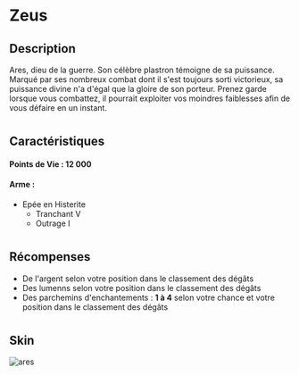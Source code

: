 # Zeus

## Description 
Ares, dieu de la guerre. Son célèbre plastron témoigne de sa puissance. Marqué par ses nombreux combat dont il s'est toujours sorti victorieux, sa puissance divine n'a d'égal que la gloire de son porteur. Prenez garde lorsque vous combattez, il pourrait exploiter vos moindres faiblesses afin de vous défaire en un instant.
# 

## Caractéristiques

#### __Points de Vie : 12 000__

#### __Arme :__
+ Epée en Histerite 
  - Tranchant V
  + Outrage I
#

## Récompenses

+ De l'argent selon votre position dans le classement des dégâts
+ Des lumenns selon votre position dans le classement des dégâts
+ Des parchemins d'enchantements : __1 à 4__ selon votre chance et votre position dans le classement des dégâts
#
## Skin

![ares](https://raw.githubusercontent.com/xnaveman/histeria-wiki/main/.assets/boss/ares.png)


